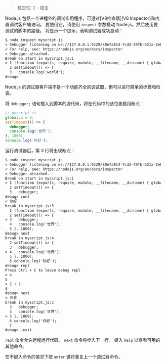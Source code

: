 
<!--introduced_in=v0.9.12-->

> 稳定性: 2 - 稳定

<!-- type=misc -->

Node.js 包括一个进程外的调试实用程序，可通过[V8检查器][V8 Inspector]和内置调试客户端访问。
要使用它，请使用 `inspect` 参数启动 Node.js，然后使用要调试的脚本的路径。
将显示一个提示，表明调试器成功启动：

```txt
$ node inspect myscript.js
< Debugger listening on ws://127.0.0.1:9229/80e7a814-7cd3-49fb-921a-2e02228cd5ba
< For help, see: https://nodejs.org/en/docs/inspector
< Debugger attached.
Break on start in myscript.js:1
> 1 (function (exports, require, module, __filename, __dirname) { global.x = 5;
  2 setTimeout(() => {
  3   console.log('world');
debug>
```

Node.js 的调试器客户端不是一个功能齐全的调试器，但可以进行简单的步骤和检查。

将 `debugger;` 语句插入到脚本的源代码，将在代码中的该位置启用断点：


<!-- eslint-disable no-debugger -->
```js
// myscript.js
global.x = 5;
setTimeout(() => {
  debugger;
  console.log('世界');
}, 1000);
console.log('你好');
```

运行调试器后，第 3 行将出现断点：

```txt
$ node inspect myscript.js
< Debugger listening on ws://127.0.0.1:9229/80e7a814-7cd3-49fb-921a-2e02228cd5ba
< For help, see: https://nodejs.org/en/docs/inspector
< Debugger attached.
Break on start in myscript.js:1
> 1 (function (exports, require, module, __filename, __dirname) { global.x = 5;
  2 setTimeout(() => {
  3   debugger;
debug> cont
< 你好
break in myscript.js:3
  1 (function (exports, require, module, __filename, __dirname) { global.x = 5;
  2 setTimeout(() => {
> 3   debugger;
  4   console.log('世界');
  5 }, 1000);
debug> next
break in myscript.js:4
  2 setTimeout(() => {
  3   debugger;
> 4   console.log('世界');
  5 }, 1000);
  6 console.log('你好');
debug> repl
Press Ctrl + C to leave debug repl
> x
5
> 2 + 2
4
debug> next
< 世界
break in myscript.js:5
  3   debugger;
  4   console.log('世界');
> 5 }, 1000);
  6 console.log('你好');
  7
debug> .exit
```

`repl` 命令允许远程运行代码。
`next` 命令将步入下一行。
键入 `help` 以查看可用的其他命令。

在不键入命令的情况下按 `enter` 键将重复上一个调试器命令。

